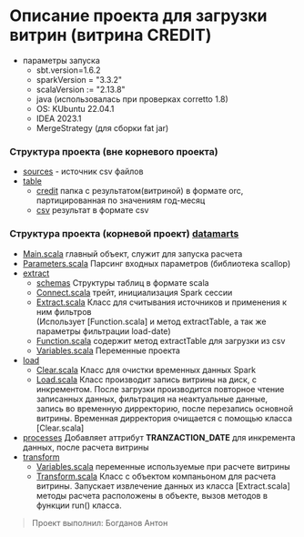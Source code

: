 # Описание проекта для загрузки витрин (витрина CREDIT)

- параметры запуска
  - sbt.version=1.6.2
  - sparkVersion = "3.3.2"
  - scalaVersion := "2.13.8"
  - java (использовалась при проверках corretto 1.8)
  - OS: KUbuntu 22.04.1
  - IDEA 2023.1
  - MergeStrategy (для сборки fat jar)

### Структура проекта (вне корневого проекта)

- [sources](sources) - источник csv файлов
- [table](table) 
    - [credit](table%2Fstg%2Fcredit) папка с результатом(витриной) в формате orc, партицированная по значениям год-месяц
    - [csv](table%2Fstg%2Fcsv) результат в формате csv

### Структура проекта (корневой проект) [datamarts](src%2Fmain%2Fscala%2Ft1%2Fdatamarts)
- [Main.scala](src%2Fmain%2Fscala%2Ft1%2Fdatamarts%2FMain.scala) главный объект, служит для запуска расчета
- [Parameters.scala](src%2Fmain%2Fscala%2Ft1%2Fdatamarts%2FParameters.scala) Парсинг входных параметров (библиотека scallop)
- [extract](src%2Fmain%2Fscala%2Ft1%2Fdatamarts%2Fextract)
  - [schemas](src%2Fmain%2Fscala%2Ft1%2Fdatamarts%2Fextract%2Fschemas) Структуры таблиц в формате scala
  - [Connect.scala](src%2Fmain%2Fscala%2Ft1%2Fdatamarts%2Fextract%2FConnect.scala) трейт, инициализация Spark сессии
  - [Extract.scala](src%2Fmain%2Fscala%2Ft1%2Fdatamarts%2Fextract%2FExtract.scala) Класс для считывания источников и применения к ним фильтров
  <br>(Использует [Function.scala] и метод extractTable, а так же параметры фильтрации load-date)
  - [Function.scala](src%2Fmain%2Fscala%2Ft1%2Fdatamarts%2Fextract%2FFunction.scala) содержит метод extractTable для загрузки из csv
  - [Variables.scala](src%2Fmain%2Fscala%2Ft1%2Fdatamarts%2Fextract%2FVariables.scala) Переменные проекта
- [load](src%2Fmain%2Fscala%2Ft1%2Fdatamarts%2Fload)
  - [Clear.scala](src%2Fmain%2Fscala%2Ft1%2Fdatamarts%2Fload%2FClear.scala) Класс для очистки временных данных Spark
  - [Load.scala](src%2Fmain%2Fscala%2Ft1%2Fdatamarts%2Fload%2FLoad.scala) Класс производит запись витрины на диск, с инкрементом. После загрузки производится повторное чтение записанных данных, фильтрация на неактуальные данные, запись во временную дирректорию, после перезапись основной витрины.
  Временная дирректория очищается с помощью класса [Clear.scala]
- [processes](src%2Fmain%2Fscala%2Ft1%2Fdatamarts%2Fprocesses) Добавляет аттрибут __TRANZACTION_DATE__ для инкремента данных, после расчета витрины
- [transform](src%2Fmain%2Fscala%2Ft1%2Fdatamarts%2Ftransform)   
  - [Variables.scala](src%2Fmain%2Fscala%2Ft1%2Fdatamarts%2Ftransform%2FVariables.scala) переменные используемые при расчете витрины
  - [Transform.scala](src%2Fmain%2Fscala%2Ft1%2Fdatamarts%2Ftransform%2FTransform.scala) Класс с объектом компаньоном для расчета витрины. 
  Запускает извлечение данных из класса [Extract.scala] методы расчета расположены в объекте, вызов методов в функции run() класса.
  
> Проект выполнил: Богданов Антон
